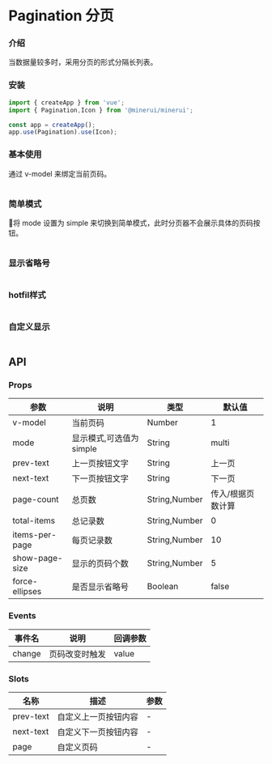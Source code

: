 #  Pagination 分页

### 介绍
    
当数据量较多时，采用分页的形式分隔长列表。
    
### 安装
``` javascript
import { createApp } from 'vue';
import { Pagination,Icon } from '@minerui/minerui';

const app = createApp();
app.use(Pagination).use(Icon);
```    
    
### 基本使用

通过 v-model 来绑定当前页码。

```vue demo src="./demo/base.vue"

```

### 简单模式
将 mode 设置为 simple 来切换到简单模式，此时分页器不会展示具体的页码按钮。

```vue demo src="./demo/simple.vue"

```

### 显示省略号


```vue demo src="./demo/ellipses.vue"

```


### hotfil样式


```vue demo src="./demo/hotfil.vue"

```

### 自定义显示


```vue demo src="./demo/customize.vue"

```

    
## API
    
### Props
    
| 参数           | 说明                     | 类型          | 默认值            |
|----------------|--------------------------|---------------|-------------------|
| v-model        | 当前页码                 | Number        | 1                 |
| mode           | 显示模式,可选值为 simple | String        | multi             |
| prev-text      | 上一页按钮文字           | String        | 上一页            |
| next-text      | 下一页按钮文字           | String        | 下一页            |
| page-count     | 总页数                   | String,Number | 传入/根据页数计算 |
| total-items    | 总记录数                 | String,Number | 0                 |
| items-per-page | 每页记录数               | String,Number | 10                |
| show-page-size | 显示的页码个数           | String,Number | 5                 |
| force-ellipses | 是否显示省略号           | Boolean       | false             |
    
### Events
    
| 事件名 | 说明           | 回调参数 |
|--------|----------------|----------|
| change | 页码改变时触发 | value    |

### Slots
    
| 名称      | 描述                 | 参数 |
|-----------|----------------------|------|
| prev-text | 自定义上一页按钮内容 | -    |
| next-text | 自定义下一页按钮内容 | -    |
| page      | 自定义页码           | -    |